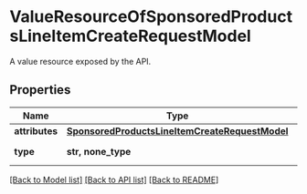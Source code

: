# ValueResourceOfSponsoredProductsLineItemCreateRequestModel

A value resource exposed by the API.

## Properties
Name | Type | Description | Notes
------------ | ------------- | ------------- | -------------
**attributes** | [**SponsoredProductsLineItemCreateRequestModel**](SponsoredProductsLineItemCreateRequestModel.md) |  | [optional] 
**type** | **str, none_type** | Type of the resource. | [optional] 

[[Back to Model list]](../README.md#documentation-for-models) [[Back to API list]](../README.md#documentation-for-api-endpoints) [[Back to README]](../README.md)


